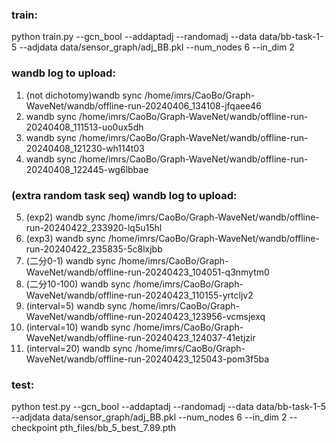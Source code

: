 ### train: 
python train.py --gcn_bool --addaptadj --randomadj --data data/bb-task-1-5 --adjdata data/sensor_graph/adj_BB.pkl --num_nodes 6 --in_dim 2

### wandb log to upload:
1. (not dichotomy)wandb sync /home/imrs/CaoBo/Graph-WaveNet/wandb/offline-run-20240406_134108-jfqaee46
2. wandb sync /home/imrs/CaoBo/Graph-WaveNet/wandb/offline-run-20240408_111513-uo0ux5dh
3. wandb sync /home/imrs/CaoBo/Graph-WaveNet/wandb/offline-run-20240408_121230-wh114t03
4. wandb sync /home/imrs/CaoBo/Graph-WaveNet/wandb/offline-run-20240408_122445-wg6lbbae

### (extra random task seq) wandb log to upload:
5.  (exp2) wandb sync /home/imrs/CaoBo/Graph-WaveNet/wandb/offline-run-20240422_233920-lq5u15hl
6.  (exp3) wandb sync /home/imrs/CaoBo/Graph-WaveNet/wandb/offline-run-20240422_235835-5c8lxjbb
7.  (二分0-1) wandb sync /home/imrs/CaoBo/Graph-WaveNet/wandb/offline-run-20240423_104051-q3nmytm0
8.  (二分10-100) wandb sync /home/imrs/CaoBo/Graph-WaveNet/wandb/offline-run-20240423_110155-yrtcljv2
9.  (interval=5) wandb sync /home/imrs/CaoBo/Graph-WaveNet/wandb/offline-run-20240423_123956-vcmsjexq
10. (interval=10) wandb sync /home/imrs/CaoBo/Graph-WaveNet/wandb/offline-run-20240423_124037-41etjzir
11. (interval=20) wandb sync /home/imrs/CaoBo/Graph-WaveNet/wandb/offline-run-20240423_125043-pom3f5ba

### test: 
python test.py --gcn_bool --addaptadj --randomadj --data data/bb-task-1-5 --adjdata data/sensor_graph/adj_BB.pkl --num_nodes 6 --in_dim 2 --checkpoint pth_files/bb_5_best_7.89.pth